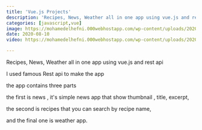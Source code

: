 ```yaml
---
title: 'Vue.js Projects'
description: 'Recipes, News, Weather all in one app using vue.js and rest api '
categories: [javascript,vue]
image: https://mohamedelhefni.000webhostapp.com/wp-content/uploads/2020/08/vue-recipes-news-scaled.jpg
date: 2020-08-10
video: https://mohamedelhefni.000webhostapp.com/wp-content/uploads/2020/08/vue-recipes-news.mp4

---
```


Recipes, News, Weather all in one app using vue.js and rest api


I used famous Rest api to make the app 


the app contains three parts 


the first is news , it's simple news app that show thumbnail , title, excerpt,


the second is recipes that you can search by recipe name, 


and the final one is weather app.


